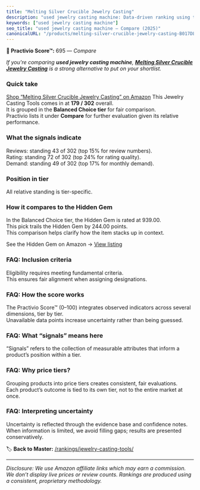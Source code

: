 ```yaml
---
title: "Melting Silver Crucible Jewelry Casting"
description: "used jewelry casting machine: Data-driven ranking using the Practivio Score™. Positioned by quality, value, demand, findability, momentum."
keywords: ["used jewelry casting machine"]
seo_title: "used jewelry casting machine — Compare (2025)"
canonicalURL: "/products/melting-silver-crucible-jewelry-casting-B017DLHWEK/"
---
```


**🛒 Practivio Score™:** 695 — _Compare_


*If you're comparing **used jewelry casting machine**, **[Melting Silver Crucible Jewelry Casting](https://www.amazon.com/dp/B017DLHWEK?tag=practivio-20)** is a strong alternative to put on your shortlist.*
### Quick take
[Shop “Melting Silver Crucible Jewelry Casting” on Amazon](https://www.amazon.com/dp/B017DLHWEK?tag=practivio-20)
This Jewelry Casting Tools comes in at **179 / 302** overall.  
It is grouped in the **Balanced Choice tier** for fair comparison.  
Practivio lists it under **Compare** for further evaluation given its relative performance.

### What the signals indicate
Reviews: standing 43 of 302 (top 15% for review numbers).  
Rating: standing 72 of 302 (top 24% for rating quality).  
Demand: standing 49 of 302 (top 17% for monthly demand).

### Position in tier
All relative standing is tier-specific.

### How it compares to the Hidden Gem
In the Balanced Choice tier, the Hidden Gem is rated at 939.00.  
This pick trails the Hidden Gem by 244.00 points.  
This comparison helps clarify how the item stacks up in context.  

See the Hidden Gem on Amazon → [View listing](https://www.amazon.com/dp/B0834C5T12?tag=practivio-20)

### FAQ: Inclusion criteria
Eligibility requires meeting fundamental criteria.  
This ensures fair alignment when assigning designations.

### FAQ: How the score works
The Practivio Score™ (0–100) integrates observed indicators across several dimensions, tier by tier.  
Unavailable data points increase uncertainty rather than being guessed.

### FAQ: What “signals” means here
“Signals” refers to the collection of measurable attributes that inform a product’s position within a tier.

### FAQ: Why price tiers?
Grouping products into price tiers creates consistent, fair evaluations.  
Each product’s outcome is tied to its own tier, not to the entire market at once.

### FAQ: Interpreting uncertainty
Uncertainty is reflected through the evidence base and confidence notes.  
When information is limited, we avoid filling gaps; results are presented conservatively.

<!-- Missing template for Compare/CompareWithinPriceClass -->


🏷️ **Back to Master:** [/rankings/jewelry-casting-tools/](/rankings/jewelry-casting-tools/)

---
_Disclosure: We use Amazon affiliate links which may earn a commission. We don’t display live prices or review counts. Rankings are produced using a consistent, proprietary methodology._

